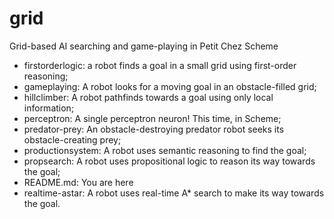 # grid
Grid-based AI searching and game-playing in Petit Chez Scheme

- firstorderlogic: a robot finds a goal in a small grid using first-order reasoning;
- gameplaying: A robot looks for a moving goal in an obstacle-filled grid;
- hillclimber: A robot pathfinds towards a goal using only local information;
- perceptron: A single perceptron neuron! This time, in Scheme;
- predator-prey: An obstacle-destroying predator robot seeks its obstacle-creating prey;
- productionsystem: A robot uses semantic reasoning to find the goal;
- propsearch: A robot uses propositional logic to reason its way towards the goal;
- README.md: You are here
- realtime-astar: A robot uses real-time A* search to make its way towards the goal.

